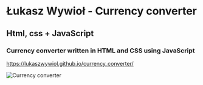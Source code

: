 # Łukasz Wywioł - Currency converter

## Html, css + JavaScript

### Currency converter written in HTML and CSS using JavaScript

https://lukaszwywiol.github.io/currency_converter/

![Currency converter](images/currency_cenverter.png)
